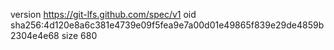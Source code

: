 version https://git-lfs.github.com/spec/v1
oid sha256:4d120e8a6c381e4739e09f5fea9e7a00d01e49865f839e29de4859b2304e4e68
size 680
